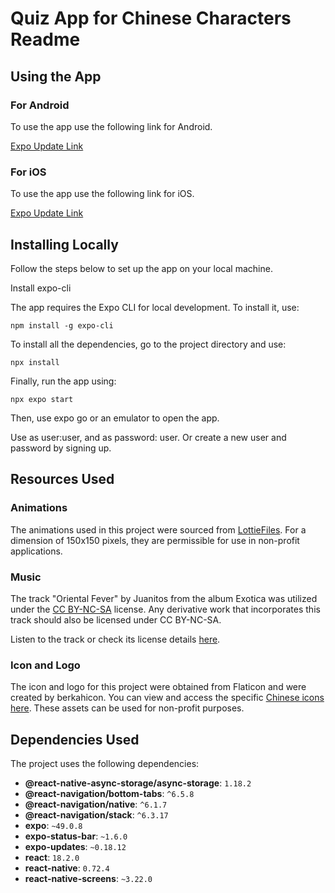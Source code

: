 # Quiz App for Chinese Characters Readme

## Using the App

### For Android

To use the app use the following link for Android.

[Expo Update Link](exp://u.expo.dev/update/2f69fe38-7345-445a-8369-bb6e01f175ef)

### For iOS

To use the app use the following link for iOS.

[Expo Update Link](exp://u.expo.dev/update/ea7dfa28-f73f-4379-a168-8a40128f62b9)

## Installing Locally

Follow the steps below to set up the app on your local machine.

Install expo-cli

The app requires the Expo CLI for local development. To install it, use:

`npm install -g expo-cli`

To install all the dependencies, go to the project directory and use:

`npx install`

Finally, run the app using:

`npx expo start`

Then, use expo go or an emulator to open the app. 

Use as user:user, and as password: user. Or create a new user and password by signing up. 

## Resources Used

### Animations

The animations used in this project were sourced from [LottieFiles](https://app.lottiefiles.com/). For a dimension of 150x150 pixels, they are permissible for use in non-profit applications.

### Music

The track "Oriental Fever" by Juanitos from the album Exotica was utilized under the [CC BY-NC-SA](https://creativecommons.org/licenses/by-nc-sa/4.0/) license. Any derivative work that incorporates this track should also be licensed under CC BY-NC-SA. 

Listen to the track or check its license details [here](https://freemusicarchive.org/music/Juanitos/Exotica/juanitos_-_05_-_oriental_fever/).

### Icon and Logo

The icon and logo for this project were obtained from Flaticon and were created by berkahicon. You can view and access the specific [Chinese icons here](https://www.flaticon.com/free-icons/chinese). These assets can be used for non-profit purposes.

## Dependencies Used

The project uses the following dependencies:

- **@react-native-async-storage/async-storage**: `1.18.2`
- **@react-navigation/bottom-tabs**: `^6.5.8`
- **@react-navigation/native**: `^6.1.7`
- **@react-navigation/stack**: `^6.3.17`
- **expo**: `~49.0.8`
- **expo-status-bar**: `~1.6.0`
- **expo-updates**: `~0.18.12`
- **react**: `18.2.0`
- **react-native**: `0.72.4`
- **react-native-screens**: `~3.22.0`
